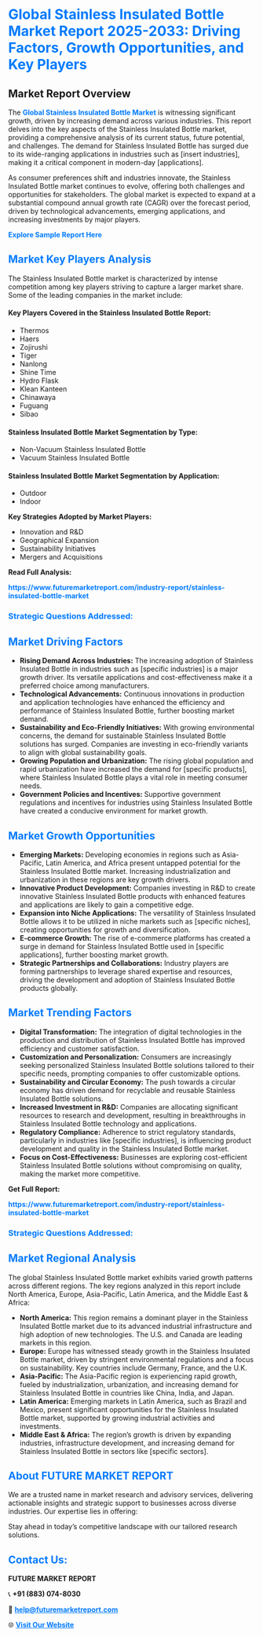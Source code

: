 <h1 style="color: #007BFF;">Global Stainless Insulated Bottle Market Report 2025-2033: Driving Factors, Growth Opportunities, and Key Players</h1>

<section id="overview">
<h2>Market Report Overview</h2>
<p>The <a href="https://www.futuremarketreport.com/industry-report/stainless-insulated-bottle-market" style="color: #007BFF; text-decoration: none;"><strong>Global Stainless Insulated Bottle Market</strong></a> is witnessing significant growth, driven by increasing demand across various industries. This report delves into the key aspects of the Stainless Insulated Bottle market, providing a comprehensive analysis of its current status, future potential, and challenges. The demand for Stainless Insulated Bottle has surged due to its wide-ranging applications in industries such as [insert industries], making it a critical component in modern-day [applications].</p>
<p>As consumer preferences shift and industries innovate, the Stainless Insulated Bottle market continues to evolve, offering both challenges and opportunities for stakeholders. The global market is expected to expand at a substantial compound annual growth rate (CAGR) over the forecast period, driven by technological advancements, emerging applications, and increasing investments by major players.</p>
</section>

<section id="overview">
<p><a href="https://www.futuremarketreport.com/request-sample/reportId=105085" style="color: #007BFF; text-decoration: none;"><strong>Explore Sample Report Here</strong></a></p>
</section>

<section id="key-players">
<h2 style="color: #007BFF;">Market Key Players Analysis</h2>
<p>The Stainless Insulated Bottle market is characterized by intense competition among key players striving to capture a larger market share. Some of the leading companies in the market include:</p>
<h4>Key Players Covered in the Stainless Insulated Bottle Report:</h4>
<ul><li>Thermos</li><li>Haers</li><li>Zojirushi</li><li>Tiger</li><li>Nanlong</li><li>Shine Time</li><li>Hydro Flask</li><li>Klean Kanteen</li><li>Chinawaya</li><li>Fuguang</li><li>Sibao</li></ul>
<h4>Stainless Insulated Bottle Market Segmentation by Type:</h4>
<ul><li>Non-Vacuum Stainless Insulated Bottle</li><li>Vacuum Stainless Insulated Bottle</li></ul>

<h4>Stainless Insulated Bottle Market Segmentation by Application:</h4>
<ul><li>Outdoor</li><li>Indoor</li></ul>
<p><strong>Key Strategies Adopted by Market Players:</strong></p>
<ul>
<li>Innovation and R&D</li>
<li>Geographical Expansion</li>
<li>Sustainability Initiatives</li>
<li>Mergers and Acquisitions</li>
</ul>
</section>

<section>
<p><strong>Read Full Analysis: </strong></p><a href="https://www.futuremarketreport.com/industry-report/stainless-insulated-bottle-market" style="color: #007BFF; text-decoration: none;"><strong>https://www.futuremarketreport.com/industry-report/stainless-insulated-bottle-market</strong></a>
<h3 style="color: #007BFF;">Strategic Questions Addressed:</h3>
</section>

<section id="driving-factors">
<h2 style="color: #007BFF;">Market Driving Factors</h2>
<ul>
<li><strong>Rising Demand Across Industries:</strong> The increasing adoption of Stainless Insulated Bottle in industries such as [specific industries] is a major growth driver. Its versatile applications and cost-effectiveness make it a preferred choice among manufacturers.</li>
<li><strong>Technological Advancements:</strong> Continuous innovations in production and application technologies have enhanced the efficiency and performance of Stainless Insulated Bottle, further boosting market demand.</li>
<li><strong>Sustainability and Eco-Friendly Initiatives:</strong> With growing environmental concerns, the demand for sustainable Stainless Insulated Bottle solutions has surged. Companies are investing in eco-friendly variants to align with global sustainability goals.</li>
<li><strong>Growing Population and Urbanization:</strong> The rising global population and rapid urbanization have increased the demand for [specific products], where Stainless Insulated Bottle plays a vital role in meeting consumer needs.</li>
<li><strong>Government Policies and Incentives:</strong> Supportive government regulations and incentives for industries using Stainless Insulated Bottle have created a conducive environment for market growth.</li>
</ul>
</section>

<section id="growth-opportunities">
<h2 style="color: #007BFF;">Market Growth Opportunities</h2>
<ul>
<li><strong>Emerging Markets:</strong> Developing economies in regions such as Asia-Pacific, Latin America, and Africa present untapped potential for the Stainless Insulated Bottle market. Increasing industrialization and urbanization in these regions are key growth drivers.</li>
<li><strong>Innovative Product Development:</strong> Companies investing in R&D to create innovative Stainless Insulated Bottle products with enhanced features and applications are likely to gain a competitive edge.</li>
<li><strong>Expansion into Niche Applications:</strong> The versatility of Stainless Insulated Bottle allows it to be utilized in niche markets such as [specific niches], creating opportunities for growth and diversification.</li>
<li><strong>E-commerce Growth:</strong> The rise of e-commerce platforms has created a surge in demand for Stainless Insulated Bottle used in [specific applications], further boosting market growth.</li>
<li><strong>Strategic Partnerships and Collaborations:</strong> Industry players are forming partnerships to leverage shared expertise and resources, driving the development and adoption of Stainless Insulated Bottle products globally.</li>
</ul>
</section>

<section id="trending-factors">
<h2 style="color: #007BFF;">Market Trending Factors</h2>
<ul>
<li><strong>Digital Transformation:</strong> The integration of digital technologies in the production and distribution of Stainless Insulated Bottle has improved efficiency and customer satisfaction.</li>
<li><strong>Customization and Personalization:</strong> Consumers are increasingly seeking personalized Stainless Insulated Bottle solutions tailored to their specific needs, prompting companies to offer customizable options.</li>
<li><strong>Sustainability and Circular Economy:</strong> The push towards a circular economy has driven demand for recyclable and reusable Stainless Insulated Bottle solutions.</li>
<li><strong>Increased Investment in R&D:</strong> Companies are allocating significant resources to research and development, resulting in breakthroughs in Stainless Insulated Bottle technology and applications.</li>
<li><strong>Regulatory Compliance:</strong> Adherence to strict regulatory standards, particularly in industries like [specific industries], is influencing product development and quality in the Stainless Insulated Bottle market.</li>
<li><strong>Focus on Cost-Effectiveness:</strong> Businesses are exploring cost-efficient Stainless Insulated Bottle solutions without compromising on quality, making the market more competitive.</li>
</ul>
</section>

<section>
<p><strong>Get Full Report: </strong></p><a href="https://www.futuremarketreport.com/industry-report/stainless-insulated-bottle-market" style="color: #007BFF; text-decoration: none;"><strong>https://www.futuremarketreport.com/industry-report/stainless-insulated-bottle-market</strong></a>
<h3 style="color: #007BFF;">Strategic Questions Addressed:</h3>
</section>


<section id="regional-analysis">
<h2 style="color: #007BFF;">Market Regional Analysis</h2>
<p>The global Stainless Insulated Bottle market exhibits varied growth patterns across different regions. The key regions analyzed in this report include North America, Europe, Asia-Pacific, Latin America, and the Middle East & Africa:</p>
<ul>
<li><strong>North America:</strong> This region remains a dominant player in the Stainless Insulated Bottle market due to its advanced industrial infrastructure and high adoption of new technologies. The U.S. and Canada are leading markets in this region.</li>
<li><strong>Europe:</strong> Europe has witnessed steady growth in the Stainless Insulated Bottle market, driven by stringent environmental regulations and a focus on sustainability. Key countries include Germany, France, and the U.K.</li>
<li><strong>Asia-Pacific:</strong> The Asia-Pacific region is experiencing rapid growth, fueled by industrialization, urbanization, and increasing demand for Stainless Insulated Bottle in countries like China, India, and Japan.</li>
<li><strong>Latin America:</strong> Emerging markets in Latin America, such as Brazil and Mexico, present significant opportunities for the Stainless Insulated Bottle market, supported by growing industrial activities and investments.</li>
<li><strong>Middle East & Africa:</strong> The region’s growth is driven by expanding industries, infrastructure development, and increasing demand for Stainless Insulated Bottle in sectors like [specific sectors].</li>
</ul>
</section>

<footer>
<h2 style="color: #007BFF;">About FUTURE MARKET REPORT</h2>
<p>We are a trusted name in market research and advisory services, delivering actionable insights and strategic support to businesses across diverse industries. Our expertise lies in offering:</p>

<p>Stay ahead in today’s competitive landscape with our tailored research solutions.</p>

<h2 style="color: #007BFF;">Contact Us:</h2>
<p><strong>FUTURE MARKET REPORT</strong></p>
<p>📞 <strong>+91 (883) 074-8030</strong></p>
<p>📧 <strong><a href="mailto:help@futuremarketreport.com" style="color: #007BFF;">help@futuremarketreport.com</a></strong></p>
<p>🌐 <strong><a href="https://www.futuremarketreport.com/" style="color: #007BFF;">Visit Our Website</a></strong></p>
</footer>